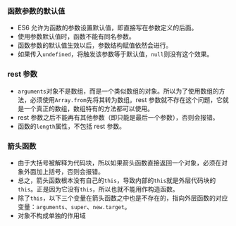 ### 函数参数的默认值

- ES6 允许为函数的参数设置默认值，即直接写在参数定义的后面。
- 使用参数默认值时，函数不能有同名参数。
- 函数参数的默认值生效以后，参数结构赋值依然会进行。
- 如果传入`undefined`，将触发该参数等于默认值，`null`则没有这个效果。

### rest 参数

- `arguments`对象不是数组，而是一个类似数组的对象。所以为了使用数组的方法，必须使用`Array.from`先将其转为数组。rest 参数就不存在这个问题，它就是一个真正的数组，数组特有的方法都可以使用。
- rest 参数之后不能再有其他参数（即只能是最后一个参数），否则会报错。
- 函数的`length`属性，不包括 rest 参数。

### 箭头函数

- 由于大括号被解释为代码块，所以如果箭头函数直接返回一个对象，必须在对象外面加上括号，否则会报错。
- 总之，箭头函数根本没有自己的`this`，导致内部的`this`就是外层代码块的`this`。正是因为它没有`this`，所以也就不能用作构造函数。
- 除了`this`，以下三个变量在箭头函数之中也是不存在的，指向外层函数的对应变量：`arguments`、`super`、`new.target`。
- 对象不构成单独的作用域